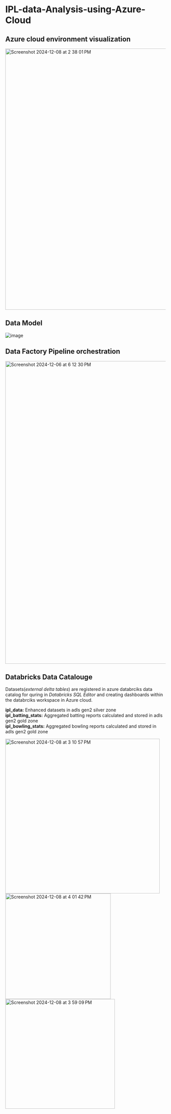 # IPL-data-Analysis-using-Azure-Cloud

## Azure cloud environment visualization 
<img width="819" alt="Screenshot 2024-12-08 at 2 38 01 PM" src="https://github.com/user-attachments/assets/11338cf0-d5c5-47f6-a927-9bb85341971d">

## Data Model
![image](https://github.com/user-attachments/assets/20434fe9-dae7-4aa8-912a-7f7ca96cfa6f)

## Data Factory Pipeline orchestration
<img width="949" alt="Screenshot 2024-12-06 at 6 12 30 PM" src="https://github.com/user-attachments/assets/5fa9e908-89c2-47d1-9b44-3f423ced9022">

## Databricks Data Catalouge
Datasets(*external delta tables*) are registered in azure databrciks data catalog for quring in *Databricks SQL Editor* and creating dashboards within the databrciks workspace in Azure cloud. <br />

  **ipl_data:** Enhanced datasets in adls gen2 silver zone <br />
  **ipl_batting_stats:** Aggregated batting reports calculated and stored in adls gen2 gold zone <br />
  **ipl_bowling_stats:** Aggregated bowling reports calculated and stored in adls gen2 gold zone <br />
  
<img width="485" alt="Screenshot 2024-12-08 at 3 10 57 PM" src="https://github.com/user-attachments/assets/8321ecd1-a77b-4afc-b636-4d51f513c4a4"> 


<img width="331" alt="Screenshot 2024-12-08 at 4 01 42 PM" src="https://github.com/user-attachments/assets/72118993-8570-42b6-9d4d-b4011822a8cf">


<img width="344" alt="Screenshot 2024-12-08 at 3 59 09 PM" src="https://github.com/user-attachments/assets/ca68b362-286f-47de-b5d3-4282870e0310">
